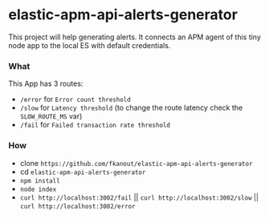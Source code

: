 # elastic-apm-api-alerts-generator
This project will help generating alerts. It connects an APM agent of this tiny node app to the local ES with default credentials.


### What
This App has 3 routes:
- `/error` for `Error count threshold`
- `/slow` for `Latency threshold` (to change the route latency check the `SLOW_ROUTE_MS` var)
- `/fail` for `Failed transaction rate threshold`

### How
- clone `https://github.com/fkanout/elastic-apm-api-alerts-generator`
- cd `elastic-apm-api-alerts-generator`
- `npm install`
- `node index` 
- `curl http://localhost:3002/fail` || `curl http://localhost:3002/slow` || `curl http://localhost:3002/error`



